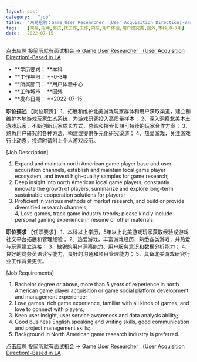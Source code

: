 ```yaml
---
layout:	post
category:	"job"
title:	"网易招聘：Game User Researcher （User Acquisition Direction)-Based in LA-用户体验-用户研究类-国外本科0-3年"
tags:	[网易,招聘,面试,找工作,工作,内推,用户体验,用户研究类,国外,本科,0-3年]
date:	2022-07-15
---
```


[点击应聘 投简历就有面试机会 -> Game User Researcher （User Acquisition Direction)-Based in LA](http://mobile.bole.netease.com/bole/boleDetail?id=39561&employeeId=346f03c3cda5f04c&key=all)



- **学历要求： **本科
- **工作年限： **0-3年
- **所属部门： **用户体验中心
- **工作城市： **国外
- **发布日期： **2022-07-15



**职位描述**
【岗位职责】
1、拓展和维护北美游戏玩家群体和用户获取渠道，建立和维护本地游戏玩家生态系统，为游戏研究投入高质量样本；
2、深入洞察北美本土游戏玩家，不断创新玩家成长方式，总结和探索长期可持续的玩家合作方案；
3、熟悉用户研究的各种方法，构建或提供多元化研究渠道；
4、热爱游戏，关注游戏行业动态，投递时请附上个人游戏经历。

[Job Description]   
1. Expand and maintain north American game player base and user acquisition channels, establish and maintain local game player ecosystem, and invest high-quality samples for game research;  
2. Deep insight into north American local game players, constantly innovate the growth of players, summarize and explore long-term sustainable cooperation solutions for players;  
3. Proficient in various methods of market research, and build or provide diversified research channels;  
4, Love games, track game industry trends; please kindly include personal gaming experience in resume or other materials.



**职位要求**
【任职要求】
1、本科以上学历，5年以上北美游戏玩家获取经验或游戏社交平台拓展和管理经验；
2、热爱游戏，丰富游戏经历，熟悉各类游戏，并热爱与玩家建立连接；
3、敏锐的用户洞察能力、用户服务意识和数据分析能力；
4、良好的商务英语读写能力，良好的沟通和项目管理能力；
5、具备北美游戏研究行业工作背景更优。

[Job Requirements]   
1. Bachelor degree or above, more than 5 years of experience in north American game player acquisition or game social platform development and management experience;  
2. Love games, rich game experience, familiar with all kinds of games, and love to connect with players;  
3. Keen user insight, user service awareness and data analysis ability;  
4. Good business English speaking and writing skills, good communication and project management skills;  
5. Background in North American game research industry is preferred.   



[点击应聘 投简历就有面试机会 -> Game User Researcher （User Acquisition Direction)-Based in LA](http://mobile.bole.netease.com/bole/boleDetail?id=39561&employeeId=346f03c3cda5f04c&key=all)